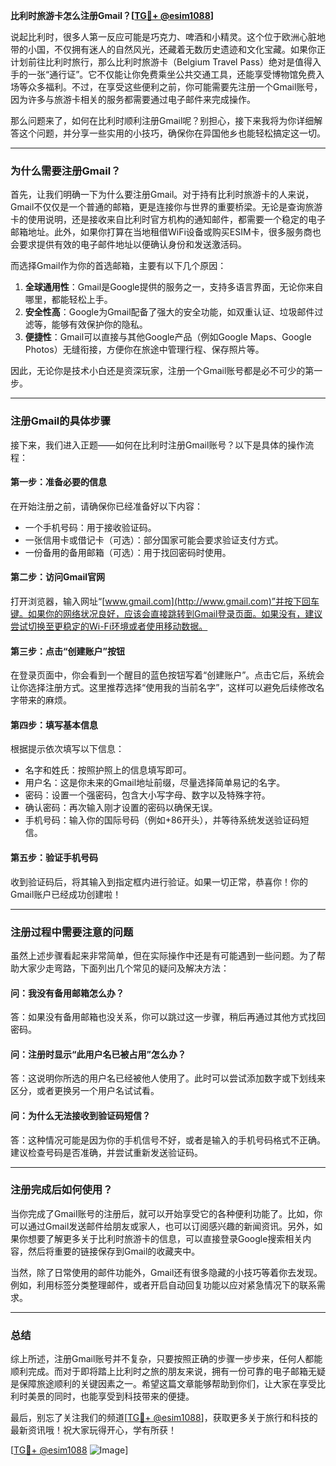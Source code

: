 **比利时旅游卡怎么注册Gmail？[[TG💪+ @esim1088](https://t.me/s/esim1088)]**

说起比利时，很多人第一反应可能是巧克力、啤酒和小精灵。这个位于欧洲心脏地带的小国，不仅拥有迷人的自然风光，还藏着无数历史遗迹和文化宝藏。如果你正计划前往比利时旅行，那么比利时旅游卡（Belgium Travel Pass）绝对是值得入手的一张“通行证”。它不仅能让你免费乘坐公共交通工具，还能享受博物馆免费入场等众多福利。不过，在享受这些便利之前，你可能需要先注册一个Gmail账号，因为许多与旅游卡相关的服务都需要通过电子邮件来完成操作。

那么问题来了，如何在比利时顺利注册Gmail呢？别担心，接下来我将为你详细解答这个问题，并分享一些实用的小技巧，确保你在异国他乡也能轻松搞定这一切。

---

### **为什么需要注册Gmail？**

首先，让我们明确一下为什么要注册Gmail。对于持有比利时旅游卡的人来说，Gmail不仅仅是一个普通的邮箱，更是连接你与世界的重要桥梁。无论是查询旅游卡的使用说明，还是接收来自比利时官方机构的通知邮件，都需要一个稳定的电子邮箱地址。此外，如果你打算在当地租借WiFi设备或购买ESIM卡，很多服务商也会要求提供有效的电子邮件地址以便确认身份和发送激活码。

而选择Gmail作为你的首选邮箱，主要有以下几个原因：

1. **全球通用性**：Gmail是Google提供的服务之一，支持多语言界面，无论你来自哪里，都能轻松上手。
2. **安全性高**：Google为Gmail配备了强大的安全功能，如双重认证、垃圾邮件过滤等，能够有效保护你的隐私。
3. **便捷性**：Gmail可以直接与其他Google产品（例如Google Maps、Google Photos）无缝衔接，方便你在旅途中管理行程、保存照片等。

因此，无论你是技术小白还是资深玩家，注册一个Gmail账号都是必不可少的第一步。

---

### **注册Gmail的具体步骤**

接下来，我们进入正题——如何在比利时注册Gmail账号？以下是具体的操作流程：

#### **第一步：准备必要的信息**
在开始注册之前，请确保你已经准备好以下内容：
- 一个手机号码：用于接收验证码。
- 一张信用卡或借记卡（可选）：部分国家可能会要求验证支付方式。
- 一份备用的备用邮箱（可选）：用于找回密码时使用。

#### **第二步：访问Gmail官网**
打开浏览器，输入网址“[www.gmail.com](http://www.gmail.com)”并按下回车键。如果你的网络状况良好，应该会直接跳转到Gmail登录页面。如果没有，建议尝试切换至更稳定的Wi-Fi环境或者使用移动数据。

#### **第三步：点击“创建账户”按钮**
在登录页面中，你会看到一个醒目的蓝色按钮写着“创建账户”。点击它后，系统会让你选择注册方式。这里推荐选择“使用我的当前名字”，这样可以避免后续修改名字带来的麻烦。

#### **第四步：填写基本信息**
根据提示依次填写以下信息：
- 名字和姓氏：按照护照上的信息填写即可。
- 用户名：这是你未来的Gmail地址前缀，尽量选择简单易记的名字。
- 密码：设置一个强密码，包含大小写字母、数字以及特殊字符。
- 确认密码：再次输入刚才设置的密码以确保无误。
- 手机号码：输入你的国际号码（例如+86开头），并等待系统发送验证码短信。

#### **第五步：验证手机号码**
收到验证码后，将其输入到指定框内进行验证。如果一切正常，恭喜你！你的Gmail账户已经成功创建啦！

---

### **注册过程中需要注意的问题**

虽然上述步骤看起来非常简单，但在实际操作中还是有可能遇到一些问题。为了帮助大家少走弯路，下面列出几个常见的疑问及解决方法：

#### **问：我没有备用邮箱怎么办？**
答：如果没有备用邮箱也没关系，你可以跳过这一步骤，稍后再通过其他方式找回密码。

#### **问：注册时显示“此用户名已被占用”怎么办？**
答：这说明你所选的用户名已经被他人使用了。此时可以尝试添加数字或下划线来区分，或者更换另一个用户名试试看。

#### **问：为什么无法接收到验证码短信？**
答：这种情况可能是因为你的手机信号不好，或者是输入的手机号码格式不正确。建议检查号码是否准确，并尝试重新发送验证码。

---

### **注册完成后如何使用？**

当你完成了Gmail账号的注册后，就可以开始享受它的各种便利功能了。比如，你可以通过Gmail发送邮件给朋友或家人，也可以订阅感兴趣的新闻资讯。另外，如果你想要了解更多关于比利时旅游卡的信息，可以直接登录Google搜索相关内容，然后将重要的链接保存到Gmail的收藏夹中。

当然，除了日常使用的邮件功能外，Gmail还有很多隐藏的小技巧等着你去发现。例如，利用标签分类整理邮件，或者开启自动回复功能以应对紧急情况下的联系需求。

---

### **总结**

综上所述，注册Gmail账号并不复杂，只要按照正确的步骤一步步来，任何人都能顺利完成。而对于即将踏上比利时之旅的朋友来说，拥有一份可靠的电子邮箱无疑是保障旅途顺利的关键因素之一。希望这篇文章能够帮助到你们，让大家在享受比利时美景的同时，也能享受到科技带来的便捷。

最后，别忘了关注我们的频道[[TG💪+ @esim1088](https://t.me/s/esim1088)]，获取更多关于旅行和科技的最新资讯哦！祝大家玩得开心，学有所获！

[[TG💪+ @esim1088](https://t.me/s/esim1088) ![Image](https://i.postimg.cc/4NQfJmqS/Snipaste-2025-05-13-00-14-12.png)]